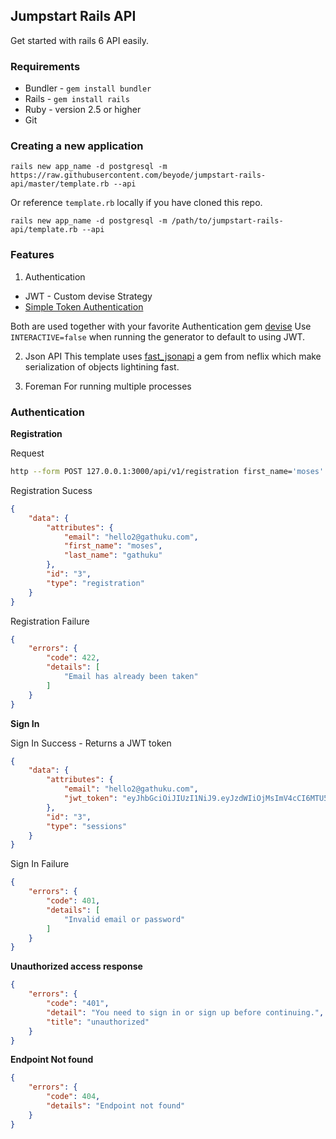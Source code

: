 ## Jumpstart Rails API
Get started with rails 6 API easily.

### Requirements
- Bundler - `gem install bundler`
- Rails - `gem install rails`
- Ruby - version 2.5 or higher
- Git

### Creating a new application
```
rails new app_name -d postgresql -m https://raw.githubusercontent.com/beyode/jumpstart-rails-api/master/template.rb --api
```
Or reference `template.rb` locally if you have cloned this repo.

```
rails new app_name -d postgresql -m /path/to/jumpstart-rails-api/template.rb --api
```

### Features
1. Authentication
 - JWT - Custom devise Strategy
 - [Simple Token Authentication](https://github.com/gonzalo-bulnes/simple_token_authentication)

Both are used together with your favorite Authentication gem [devise](https://github.com/heartcombo/devise)
Use `INTERACTIVE=false` when running the generator to default to using JWT.

2. Json API
This template uses [fast_jsonapi](https://github.com/Netflix/fast_jsonapi) a gem from neflix which make serialization of objects lightining fast.

3. Foreman
For running multiple processes

### Authentication
__Registration__

Request

```bash
http --form POST 127.0.0.1:3000/api/v1/registration first_name='moses' last_name='gathuku' email='hello2@gathuku.com' password='secret'
```

Registration Sucess
```json
{
    "data": {
        "attributes": {
            "email": "hello2@gathuku.com",
            "first_name": "moses",
            "last_name": "gathuku"
        },
        "id": "3",
        "type": "registration"
    }
}
```

Registration Failure
```json
{
    "errors": {
        "code": 422,
        "details": [
            "Email has already been taken"
        ]
    }
}
```

__Sign In__

Sign In Success - Returns a JWT token

```json
{
    "data": {
        "attributes": {
            "email": "hello2@gathuku.com",
            "jwt_token": "eyJhbGciOiJIUzI1NiJ9.eyJzdWIiOjMsImV4cCI6MTU5MDQyODgxOH0.KQuzW2Yrtm8VL7kwlJlx9ipoVbd1jPlYez__wHzByck"
        },
        "id": "3",
        "type": "sessions"
    }
}
```

Sign In Failure  
```json
{
    "errors": {
        "code": 401,
        "details": [
            "Invalid email or password"
        ]
    }
}
```
__Unauthorized access response__
```json
{
    "errors": {
        "code": "401",
        "detail": "You need to sign in or sign up before continuing.",
        "title": "unauthorized"
    }
}
```

__Endpoint Not found__
```json
{
    "errors": {
        "code": 404,
        "details": "Endpoint not found"
    }
}
```
